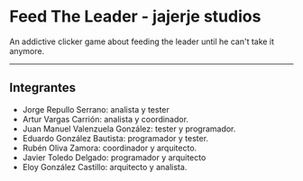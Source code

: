# **Feed The Leader - jajerje studios**
An addictive clicker game about feeding the leader until he can't take it anymore.

-------------------------------------------------------------------------------------------
## Integrantes
* Jorge Repullo Serrano: analista y tester
* Artur Vargas Carrión: analista y coordinador.
* Juan Manuel Valenzuela González: tester y programador.
* Eduardo González Bautista: programador y tester.
* Rubén Oliva Zamora: coordinador y arquitecto.
* Javier Toledo Delgado: programador y arquitecto
* Eloy González Castillo:  arquitecto y analista.
